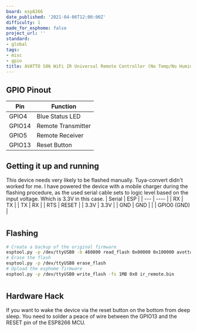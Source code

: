 ```yaml
---
board: esp8266
date_published: '2021-04-06T12:00:00Z'
difficulty: 1
made_for_esphome: false
project_url: ''
standard:
- global
tags:
- misc
- gpio
title: AVATTO S06 WiFi IR Universal Remote Controller (No Temp/No Humidity)
---
```


## GPIO Pinout

| Pin    | Function           |
| ------ | ------------------ |
| GPIO4  | Blue Status LED    |
| GPIO14 | Remote Transmitter |
| GPIO5  | Remote Receiver    |
| GPIO13 | Reset Button       |

## Getting it up and running

This device needs very likely to be flashed manually. Tuya-convert didn't worked for me. I have powered the device with
a mobile charger during the flashing procedure, as the used serial cable sets to logic level based on the input voltage.
Which is 3.3V in this case.
| Serial | ESP         |
| ---    | ----        |
| RX     | TX          |
| TX     | RX          |
| RTS    | RESET       |
| 3.3V   | 3.3V        |
| GND    | GND         |
|        | GPIO0 (GND) |
#

## Flashing

```bash
# Create a backup of the original firmware
esptool.py -p /dev/ttyUSB0 -b 460800 read_flash 0x00000 0x100000 avotta_s06_original_firmware.bin
# Erase the flash
esptool.py -p /dev/ttyUSB0 erase_flash
# Upload the esphome firmware
esptool.py -p /dev/ttyUSB0 write_flash -fs 1MB 0x0 ir_remote.bin
```
#

## Hardware Hack

If you want to wake the device via the reset button on the bottom from deep sleep. You need to solder a peace of wire
between the GPIO13 and the RESET pin of the ESP8266 MCU.
